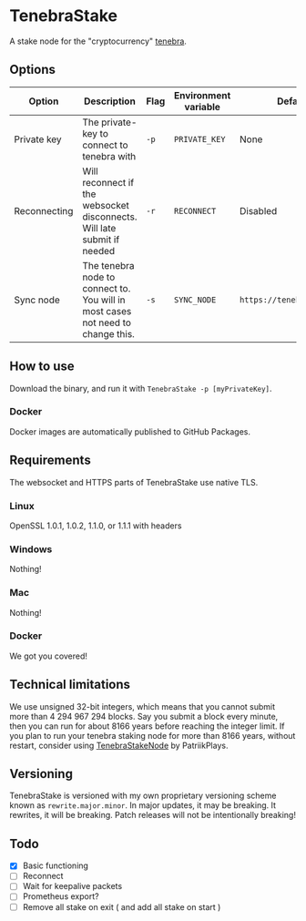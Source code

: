 # TenebraStake

A stake node for the "cryptocurrency" [tenebra](https://tenebra.lil.gay).

## Options

| Option       | Description                                                                     | Flag | Environment variable | Default                   |
|--------------|---------------------------------------------------------------------------------|------|----------------------|---------------------------|
| Private key  | The private-key to connect to tenebra with                                      | `-p` | `PRIVATE_KEY`        | None                      |
| Reconnecting | Will reconnect if the websocket disconnects. Will late submit if needed         | `-r` | `RECONNECT`          | Disabled                  |
| Sync node    | The tenebra node to connect to. You will in most cases not need to change this. | `-s` | `SYNC_NODE`          | `https://tenebra.lil.gay` |

## How to use

Download the binary, and run it with `TenebraStake -p [myPrivateKey]`.

### Docker

Docker images are automatically published to GitHub Packages.

## Requirements

The websocket and HTTPS parts of TenebraStake use native TLS.

### Linux

OpenSSL 1.0.1, 1.0.2, 1.1.0, or 1.1.1 with headers

### Windows

Nothing!

### Mac

Nothing!

### Docker

We got you covered!

## Technical limitations

We use unsigned 32-bit integers, which means that you cannot submit more than 4 294 967 294 blocks.
Say you submit a block every minute, then you can run for about 8166 years before reaching the integer limit.
If you plan to run your tenebra staking node for more than 8166 years, without restart, consider using [TenebraStakeNode](https://github.com/PatriikPlays/tenebrastakenode/) by PatriikPlays.

## Versioning

TenebraStake is versioned with my own proprietary versioning scheme known as `rewrite.major.minor`.
In major updates, it may be breaking. It rewrites, it will be breaking. Patch releases will not be intentionally breaking!

## Todo

- [x] Basic functioning
- [ ] Reconnect
- [ ] Wait for keepalive packets
- [ ] Prometheus export?
- [ ] Remove all stake on exit ( and add all stake on start )
